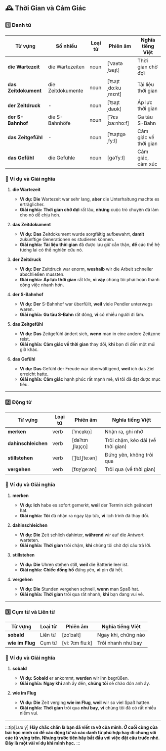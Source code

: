 ## **🕰️ Thời Gian và Cảm Giác**

### **1️⃣ Danh từ**

|**Từ vựng**|**Số nhiều**|**Loại từ**|**Phiên âm**|**Nghĩa tiếng Việt**|
|---|---|---|---|---|
|**die Wartezeit**|die Wartezeiten|noun|[ˈvaʁtəˌʦaɪ̯t]|Thời gian chờ đợi|
|**das Zeitdokument**|die Zeitdokumente|noun|[ˈʦaɪ̯tˌdoːkuˌmɛnt]|Tài liệu thời gian|
|**der Zeitdruck**|-|noun|[ˈʦaɪ̯tˌdʁʊk]|Áp lực thời gian|
|**der S-Bahnhof**|die S-Bahnhöfe|noun|[ˈʔɛsˌbaːnhoːf]|Ga tàu S-Bahn|
|**das Zeitgefühl**|-|noun|[ˈʦaɪ̯tɡəˌfyːl]|Cảm giác về thời gian|
|**das Gefühl**|die Gefühle|noun|[ɡəˈfyːl]|Cảm giác, cảm xúc|

### **📌 Ví dụ và Giải nghĩa**

1. **die Wartezeit**
    
    - **Ví dụ:** **Die** Wartezeit war sehr lang, **aber** die Unterhaltung machte es erträglicher.
    - **Giải nghĩa:** **Thời gian chờ đợi** rất lâu, **nhưng** cuộc trò chuyện đã làm cho nó dễ chịu hơn.
2. **das Zeitdokument**
    
    - **Ví dụ:** **Das** Zeitdokument wurde sorgfältig aufbewahrt, **damit** zukünftige Generationen es studieren können.
    - **Giải nghĩa:** **Tài liệu thời gian** đã được lưu giữ cẩn thận, **để** các thế hệ tương lai có thể nghiên cứu nó.
3. **der Zeitdruck**
    
    - **Ví dụ:** **Der** Zeitdruck war enorm, **weshalb** wir die Arbeit schneller abschließen mussten.
    - **Giải nghĩa:** **Áp lực thời gian** rất lớn, **vì vậy** chúng tôi phải hoàn thành công việc nhanh hơn.
4. **der S-Bahnhof**
    
    - **Ví dụ:** **Der** S-Bahnhof war überfüllt, **weil** viele Pendler unterwegs waren.
    - **Giải nghĩa:** **Ga tàu S-Bahn** rất đông, **vì** có nhiều người đi làm.
5. **das Zeitgefühl**
    
    - **Ví dụ:** **Das** Zeitgefühl ändert sich, **wenn** man in eine andere Zeitzone reist.
    - **Giải nghĩa:** **Cảm giác về thời gian** thay đổi, **khi** bạn đi đến một múi giờ khác.
6. **das Gefühl**
    
    - **Ví dụ:** **Das** Gefühl der Freude war überwältigend, **weil** ich das Ziel erreicht hatte.
    - **Giải nghĩa:** **Cảm giác** hạnh phúc rất mạnh mẽ, **vì** tôi đã đạt được mục tiêu.

---

### **2️⃣ Động từ**

|**Từ vựng**|**Loại từ**|**Phiên âm**|**Nghĩa tiếng Việt**|
|---|---|---|---|
|**merken**|verb|[ˈmɛʁkn̩]|Nhận ra, ghi nhớ|
|**dahinschleichen**|verb|[daˈhɪnˌʃlaɪ̯çn̩]|Trôi chậm, kéo dài (về thời gian)|
|**stillstehen**|verb|[ˈʃtɪlˌʃteːən]|Đứng yên, không trôi qua|
|**vergehen**|verb|[fɛɐ̯ˈɡeːən]|Trôi qua (về thời gian)|

### **📌 Ví dụ và Giải nghĩa**

1. **merken**
    
    - **Ví dụ:** **Ich** habe es sofort gemerkt, **weil** der Termin sich geändert hat.
    - **Giải nghĩa:** **Tôi** đã nhận ra ngay lập tức, **vì** lịch trình đã thay đổi.
2. **dahinschleichen**
    
    - **Ví dụ:** **Die** Zeit schlich dahinter, **während** wir auf die Antwort warteten.
    - **Giải nghĩa:** **Thời gian** trôi chậm, **khi** chúng tôi chờ đợi câu trả lời.
3. **stillstehen**
    
    - **Ví dụ:** **Die** Uhren stehen still, **weil** die Batterie leer ist.
    - **Giải nghĩa:** **Chiếc đồng hồ** đứng yên, **vì** pin đã hết.
4. **vergehen**
    
    - **Ví dụ:** **Die** Stunden vergehen schnell, **wenn** man Spaß hat.
    - **Giải nghĩa:** **Thời gian** trôi qua rất nhanh, **khi** bạn đang vui vẻ.

---

### **3️⃣ Cụm từ và Liên từ**

|**Từ vựng**|**Loại từ**|**Phiên âm**|**Nghĩa tiếng Việt**|
|---|---|---|---|
|**sobald**|Liên từ|[zoˈbalt]|Ngay khi, chừng nào|
|**wie im Flug**|Cụm từ|[viː ʔɪm fluːk]|Trôi nhanh như bay|

### **📌 Ví dụ và Giải nghĩa**

1. **sobald**
    
    - **Ví dụ:** **Sobald** er ankommt, **werden** wir ihn begrüßen.
    - **Giải nghĩa:** **Ngay khi** anh ấy đến, **chúng tôi** sẽ chào đón anh ấy.
2. **wie im Flug**
    
    - **Ví dụ:** **Die** Zeit verging **wie im Flug**, **weil** wir so viel Spaß hatten.
    - **Giải nghĩa:** **Thời gian** trôi qua **như bay**, **vì** chúng tôi đã có rất nhiều niềm vui.



---
:::tip[Lưu ý]
**Hãy chắc chắn là bạn đã viết ra vở của mình. Ở cuối cùng của bài học mình có để các động từ và các danh từ phù hợp hay đi chung với các từ vựng trên. Nhưng trước tiên hãy bắt đầu với việc đặt câu trước nhé. Đây là một vài ví dụ khi mình học.**
:::